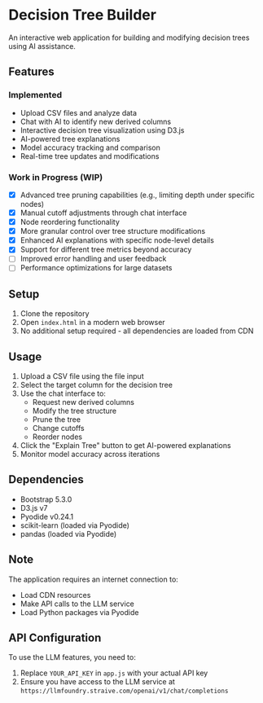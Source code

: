 # Decision Tree Builder

An interactive web application for building and modifying decision trees using AI assistance.

## Features

### Implemented
- Upload CSV files and analyze data
- Chat with AI to identify new derived columns
- Interactive decision tree visualization using D3.js
- AI-powered tree explanations
- Model accuracy tracking and comparison
- Real-time tree updates and modifications

### Work in Progress (WIP)
- [x] Advanced tree pruning capabilities (e.g., limiting depth under specific nodes)
- [x] Manual cutoff adjustments through chat interface
- [x] Node reordering functionality
- [x] More granular control over tree structure modifications
- [x] Enhanced AI explanations with specific node-level details
- [x] Support for different tree metrics beyond accuracy
- [ ] Improved error handling and user feedback
- [ ] Performance optimizations for large datasets

## Setup

1. Clone the repository
2. Open `index.html` in a modern web browser
3. No additional setup required - all dependencies are loaded from CDN

## Usage

1. Upload a CSV file using the file input
2. Select the target column for the decision tree
3. Use the chat interface to:
   - Request new derived columns
   - Modify the tree structure
   - Prune the tree
   - Change cutoffs
   - Reorder nodes
4. Click the "Explain Tree" button to get AI-powered explanations
5. Monitor model accuracy across iterations

## Dependencies

- Bootstrap 5.3.0
- D3.js v7
- Pyodide v0.24.1
- scikit-learn (loaded via Pyodide)
- pandas (loaded via Pyodide)

## Note

The application requires an internet connection to:
- Load CDN resources
- Make API calls to the LLM service
- Load Python packages via Pyodide

## API Configuration

To use the LLM features, you need to:
1. Replace `YOUR_API_KEY` in `app.js` with your actual API key
2. Ensure you have access to the LLM service at `https://llmfoundry.straive.com/openai/v1/chat/completions` 